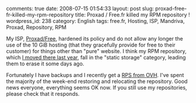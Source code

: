 comments: true
date: 2008-07-15 01:54:33
layout: post
slug: proxad-free-fr-killed-my-rpm-repository
title: Proxad / Free.fr killed my RPM repository !
wordpress_id: 238
category: English
tags: free.fr, Hosting, ISP, Mandriva, Proxad, Repository, RPM

My ISP, [Proxad/Free](http://free.fr), hardened its policy and do not allow any longer the use of the 10 GiB hosting (that they gracefully provide for free to their customer) for things other than "pure" website. I think my RPM repository, which [I moved there last year](http://kevin.deldycke.com/2007/02/repository-moved-thanks-to-apache-and-301-redirections/), fall in the "static storage" category, leading them to erase it some days ago.

Fortunately I have backups and I recently get a [RPS from OVH](http://www.ovh.co.uk/individual/products/rps1.xml). I've spent the majority of the week-end restoring and relocating the repository. Good news everyone, everything seems OK now. If you still use my repositories, please check that it responds.
